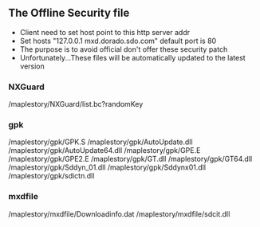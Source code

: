 ## The Offline Security file
- Client need to set host point to this http server addr
- Set hosts "127.0.0.1 mxd.dorado.sdo.com" default port is 80
- The purpose is to avoid official don't offer these security patch
- Unfortunately...These files will be automatically updated to the latest version
### NXGuard
/maplestory/NXGuard/list.bc?randomKey
### gpk
/maplestory/gpk/GPK.S
/maplestory/gpk/AutoUpdate.dll
/maplestory/gpk/AutoUpdate64.dll
/maplestory/gpk/GPE.E
/maplestory/gpk/GPE2.E
/maplestory/gpk/GT.dll
/maplestory/gpk/GT64.dll
/maplestory/gpk/Sddyn_01.dll
/maplestory/gpk/Sddynx01.dll
/maplestory/gpk/sdictn.dll
### mxdfile
/maplestory/mxdfile/Downloadinfo.dat
/maplestory/mxdfile/sdcit.dll